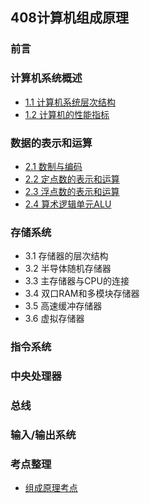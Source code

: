 ## 408计算机组成原理

### 前言

### 计算机系统概述

* [1.1 计算机系统层次结构](1.1计算机系统层次结构.md)
* [1.2 计算机的性能指标](1.2计算机的性能指标.md)

### 数据的表示和运算

* [2.1 数制与编码](2.1数制与编码.md)
* [2.2 定点数的表示和运算](2.2定点数的表示和运算.md)
* [2.3 浮点数的表示和运算](2.3浮点数的表示和运算.md)
* [2.4 算术逻辑单元ALU](2.4算术逻辑单元ALU.md)

### 存储系统

* 3.1 存储器的层次结构
* 3.2 半导体随机存储器
* 3.3 主存储器与CPU的连接
* 3.4 双口RAM和多模块存储器
* 3.5 高速缓冲存储器
* 3.6 虚拟存储器

### 指令系统

### 中央处理器

### 总线

### 输入/输出系统

### 考点整理

* [组成原理考点](组成原理考点.md)

